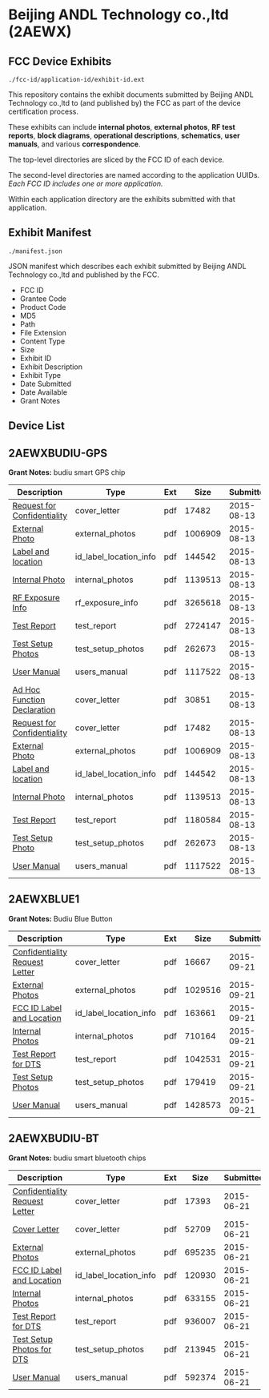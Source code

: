 # Beijing ANDL Technology co.,ltd (2AEWX)
## FCC Device Exhibits

```
./fcc-id/application-id/exhibit-id.ext
```

This repository contains the exhibit documents submitted by Beijing ANDL Technology co.,ltd to (and published by) the FCC as part of the device certification process.

These exhibits can include **internal photos**, **external photos**, **RF test reports**, **block diagrams**, **operational descriptions**, **schematics**, **user manuals**, and various **correspondence**.

The top-level directories are sliced by the FCC ID of each device.

The second-level directories are named according to the application UUIDs. *Each FCC ID includes one or more application.*

Within each application directory are the exhibits submitted with that application. 

## Exhibit Manifest

```
./manifest.json
```

JSON manifest which describes each exhibit submitted by Beijing ANDL Technology co.,ltd and published by the FCC.

- FCC ID
- Grantee Code
- Product Code
- MD5
- Path
- File Extension
- Content Type
- Size
- Exhibit ID
- Exhibit Description
- Exhibit Type
- Date Submitted
- Date Available
- Grant Notes

## Device List
## 2AEWXBUDIU-GPS
**Grant Notes:** budiu smart GPS chip

| Description | Type | Ext | Size | Submitted | Available |
| ----------- | ---- | --- | ---- | --------- | --------- |
| [Request for Confidentiality](2AEWXBUDIU-GPS/09ad8a9c6cf6434004573355ca5e1ace/2713490.pdf) | cover_letter | pdf | 17482 | 2015-08-13 | 2015-08-13 |
| [External Photo](2AEWXBUDIU-GPS/09ad8a9c6cf6434004573355ca5e1ace/2713491.pdf) | external_photos | pdf | 1006909 | 2015-08-13 | 2015-08-13 |
| [Label and location](2AEWXBUDIU-GPS/09ad8a9c6cf6434004573355ca5e1ace/2713494.pdf) | id_label_location_info | pdf | 144542 | 2015-08-13 | 2015-08-13 |
| [Internal Photo](2AEWXBUDIU-GPS/09ad8a9c6cf6434004573355ca5e1ace/2713493.pdf) | internal_photos | pdf | 1139513 | 2015-08-13 | 2015-08-13 |
| [RF Exposure Info](2AEWXBUDIU-GPS/09ad8a9c6cf6434004573355ca5e1ace/2713621.pdf) | rf_exposure_info | pdf | 3265618 | 2015-08-13 | 2015-08-13 |
| [Test Report](2AEWXBUDIU-GPS/09ad8a9c6cf6434004573355ca5e1ace/2713616.pdf) | test_report | pdf | 2724147 | 2015-08-13 | 2015-08-13 |
| [Test Setup Photos](2AEWXBUDIU-GPS/09ad8a9c6cf6434004573355ca5e1ace/2713495.pdf) | test_setup_photos | pdf | 262673 | 2015-08-13 | 2015-08-13 |
| [User Manual](2AEWXBUDIU-GPS/09ad8a9c6cf6434004573355ca5e1ace/2713496.pdf) | users_manual | pdf | 1117522 | 2015-08-13 | 2015-08-13 |
| [Ad Hoc Function Declaration](2AEWXBUDIU-GPS/3237acd6153ce8ec6b18069995e35bad/2713489.pdf) | cover_letter | pdf | 30851 | 2015-08-13 | 2015-08-13 |
| [Request for Confidentiality](2AEWXBUDIU-GPS/3237acd6153ce8ec6b18069995e35bad/2713490.pdf) | cover_letter | pdf | 17482 | 2015-08-13 | 2015-08-13 |
| [External Photo](2AEWXBUDIU-GPS/3237acd6153ce8ec6b18069995e35bad/2713491.pdf) | external_photos | pdf | 1006909 | 2015-08-13 | 2015-08-13 |
| [Label and location](2AEWXBUDIU-GPS/3237acd6153ce8ec6b18069995e35bad/2713494.pdf) | id_label_location_info | pdf | 144542 | 2015-08-13 | 2015-08-13 |
| [Internal Photo](2AEWXBUDIU-GPS/3237acd6153ce8ec6b18069995e35bad/2713493.pdf) | internal_photos | pdf | 1139513 | 2015-08-13 | 2015-08-13 |
| [Test Report](2AEWXBUDIU-GPS/3237acd6153ce8ec6b18069995e35bad/2713492.pdf) | test_report | pdf | 1180584 | 2015-08-13 | 2015-08-13 |
| [Test Setup Photo](2AEWXBUDIU-GPS/3237acd6153ce8ec6b18069995e35bad/2713495.pdf) | test_setup_photos | pdf | 262673 | 2015-08-13 | 2015-08-13 |
| [User Manual](2AEWXBUDIU-GPS/3237acd6153ce8ec6b18069995e35bad/2713496.pdf) | users_manual | pdf | 1117522 | 2015-08-13 | 2015-08-13 |
## 2AEWXBLUE1
**Grant Notes:** Budiu Blue Button

| Description | Type | Ext | Size | Submitted | Available |
| ----------- | ---- | --- | ---- | --------- | --------- |
| [Confidentiality Request Letter](2AEWXBLUE1/b47d3063de64fcc832e7d48451bc8ea6/2755032.pdf) | cover_letter | pdf | 16667 | 2015-09-21 | 2015-09-21 |
| [External Photos](2AEWXBLUE1/b47d3063de64fcc832e7d48451bc8ea6/2755033.pdf) | external_photos | pdf | 1029516 | 2015-09-21 | 2015-09-21 |
| [FCC ID Label and Location](2AEWXBLUE1/b47d3063de64fcc832e7d48451bc8ea6/2755035.pdf) | id_label_location_info | pdf | 163661 | 2015-09-21 | 2015-09-21 |
| [Internal Photos](2AEWXBLUE1/b47d3063de64fcc832e7d48451bc8ea6/2755034.pdf) | internal_photos | pdf | 710164 | 2015-09-21 | 2015-09-21 |
| [Test Report for DTS](2AEWXBLUE1/b47d3063de64fcc832e7d48451bc8ea6/2755037.pdf) | test_report | pdf | 1042531 | 2015-09-21 | 2015-09-21 |
| [Test Setup Photos](2AEWXBLUE1/b47d3063de64fcc832e7d48451bc8ea6/2755036.pdf) | test_setup_photos | pdf | 179419 | 2015-09-21 | 2015-09-21 |
| [User Manual](2AEWXBLUE1/b47d3063de64fcc832e7d48451bc8ea6/2755038.pdf) | users_manual | pdf | 1428573 | 2015-09-21 | 2015-09-21 |
## 2AEWXBUDIU-BT
**Grant Notes:** budiu smart bluetooth chips

| Description | Type | Ext | Size | Submitted | Available |
| ----------- | ---- | --- | ---- | --------- | --------- |
| [Confidentiality Request Letter](2AEWXBUDIU-BT/183b0fe6fe42a8126397f7e0930748e3/2654327.pdf) | cover_letter | pdf | 17393 | 2015-06-21 | 2015-06-21 |
| [Cover Letter](2AEWXBUDIU-BT/183b0fe6fe42a8126397f7e0930748e3/2654328.pdf) | cover_letter | pdf | 52709 | 2015-06-21 | 2015-06-21 |
| [External Photos](2AEWXBUDIU-BT/183b0fe6fe42a8126397f7e0930748e3/2654329.pdf) | external_photos | pdf | 695235 | 2015-06-21 | 2015-06-21 |
| [FCC ID Label and Location](2AEWXBUDIU-BT/183b0fe6fe42a8126397f7e0930748e3/2654331.pdf) | id_label_location_info | pdf | 120930 | 2015-06-21 | 2015-06-21 |
| [Internal Photos](2AEWXBUDIU-BT/183b0fe6fe42a8126397f7e0930748e3/2654330.pdf) | internal_photos | pdf | 633155 | 2015-06-21 | 2015-06-21 |
| [Test Report for DTS](2AEWXBUDIU-BT/183b0fe6fe42a8126397f7e0930748e3/2654332.pdf) | test_report | pdf | 936007 | 2015-06-21 | 2015-06-21 |
| [Test Setup Photos for DTS](2AEWXBUDIU-BT/183b0fe6fe42a8126397f7e0930748e3/2654333.pdf) | test_setup_photos | pdf | 213945 | 2015-06-21 | 2015-06-21 |
| [User Manual](2AEWXBUDIU-BT/183b0fe6fe42a8126397f7e0930748e3/2654334.pdf) | users_manual | pdf | 592374 | 2015-06-21 | 2015-06-21 |
